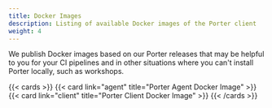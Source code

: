 ```yaml
---
title: Docker Images
description: Listing of available Docker images of the Porter client
weight: 4
---
```


We publish Docker images based on our Porter releases that may be helpful to
you for your CI pipelines and in other situations where you can't install Porter
locally, such as workshops.

{{< cards >}}
{{< card link="agent" title="Porter Agent Docker Image" >}}
{{< card link="client" title="Porter Client Docker Image" >}}
{{< /cards >}}

